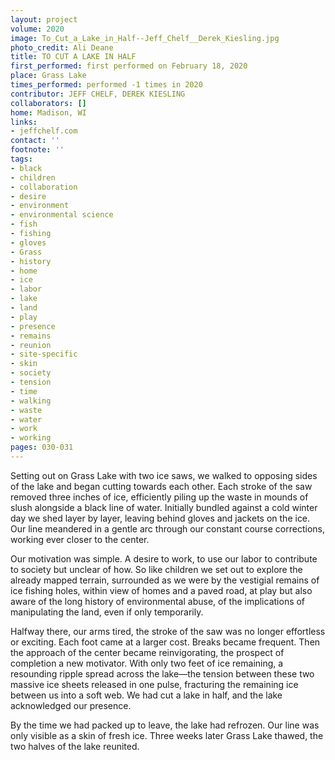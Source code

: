 ```yaml
---
layout: project
volume: 2020
image: To_Cut_a_Lake_in_Half--Jeff_Chelf__Derek_Kiesling.jpg
photo_credit: Ali Deane
title: TO CUT A LAKE IN HALF
first_performed: first performed on February 18, 2020
place: Grass Lake
times_performed: performed -1 times in 2020
contributor: JEFF CHELF, DEREK KIESLING
collaborators: []
home: Madison, WI
links:
- jeffchelf.com
contact: ''
footnote: ''
tags:
- black
- children
- collaboration
- desire
- environment
- environmental science
- fish
- fishing
- gloves
- Grass
- history
- home
- ice
- labor
- lake
- land
- play
- presence
- remains
- reunion
- site-specific
- skin
- society
- tension
- time
- walking
- waste
- water
- work
- working
pages: 030-031
---
```


Setting out on Grass Lake with two ice saws, we walked to opposing sides of the lake and began cutting towards each other. Each stroke of the saw removed three inches of ice, efficiently piling up the waste in mounds of slush alongside a black line of water. Initially bundled against a cold winter day we shed layer by layer, leaving behind gloves and jackets on the ice. Our line meandered in a gentle arc through our constant course corrections, working ever closer to the center. 

Our motivation was simple. A desire to work, to use our labor to contribute to society but unclear of how. So like children we set out to explore the already mapped terrain, surrounded as we were by the vestigial remains of ice fishing holes, within view of homes and a paved road, at play but also aware of the long history of environmental abuse, of the implications of manipulating the land, even if only temporarily. 

Halfway there, our arms tired, the stroke of the saw was no longer effortless or exciting. Each foot came at a larger cost. Breaks became frequent. Then the approach of the center became reinvigorating, the prospect of completion a new motivator. With only two feet of ice remaining, a resounding ripple spread across the lake—the tension between these two massive ice sheets released in one pulse, fracturing the remaining ice between us into a soft web. We had cut a lake in half, and the lake acknowledged our presence.

By the time we had packed up to leave, the lake had refrozen. Our line was only visible as a skin of fresh ice. Three weeks later Grass Lake thawed, the two halves of the lake reunited.